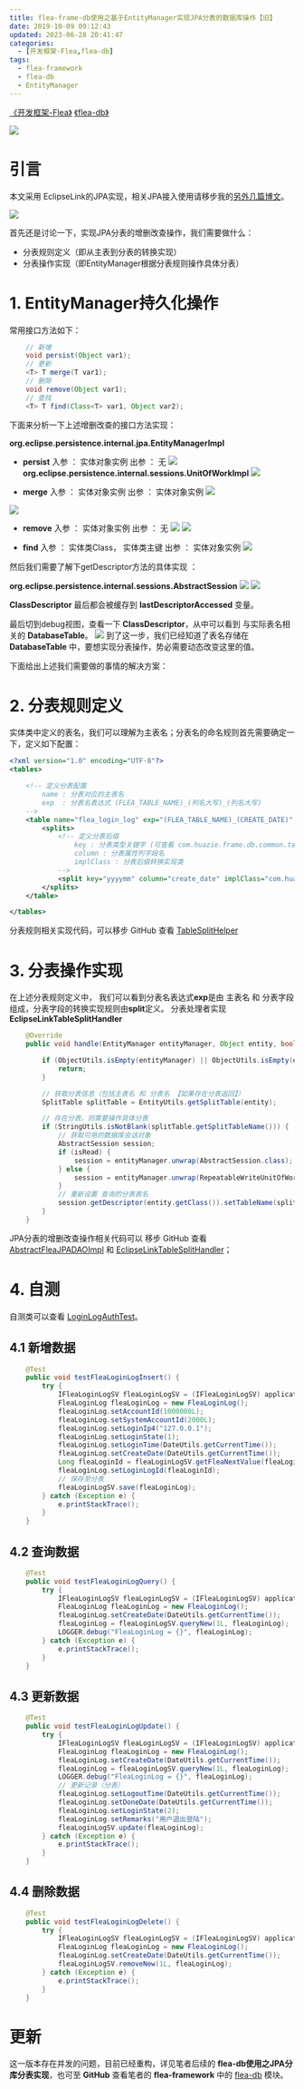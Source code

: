 ```yaml
---
title: flea-frame-db使用之基于EntityManager实现JPA分表的数据库操作【旧】
date: 2019-10-09 09:12:43 
updated: 2023-06-28 20:41:47
categories:
  - [开发框架-Flea,flea-db]
tags:
  - flea-framework
  - flea-db
  - EntityManager
---
```


[《开发框架-Flea》](/categories/开发框架-Flea/) [《flea-db》](/categories/开发框架-Flea/flea-db/)

![](/images/jpa-logo.png)

# 引言
本文采用 EclipseLink的JPA实现，相关JPA接入使用请移步我的[另外几篇博文](/categories/开发框架-Flea/flea-db/)。

<!-- more -->

[![](/images/flea-framework.png)](https://github.com/Huazie/flea-framework)

首先还是讨论一下，实现JPA分表的增删改查操作，我们需要做什么：
- 分表规则定义（即从主表到分表的转换实现）
- 分表操作实现（即EntityManager根据分表规则操作具体分表）

# 1. EntityManager持久化操作
常用接口方法如下：
```java
    // 新增
    void persist(Object var1);
    // 更新
    <T> T merge(T var1);
    // 删除
    void remove(Object var1);
    // 查找
    <T> T find(Class<T> var1, Object var2);
```
下面来分析一下上述增删改查的接口方法实现：

**org.eclipse.persistence.internal.jpa.EntityManagerImpl**

 - **persist**
 入参 ： 实体对象实例
 出参 ： 无
![](persist.png)
**org.eclipse.persistence.internal.sessions.UnitOfWorkImpl**
![](registerNewObjectForPersist.png)

 - **merge**
 入参 ： 实体对象实例
 出参 ： 实体对象实例
![](merge.png)

![](mergeCloneWithReferences.png)
 - **remove**
 入参 ： 实体对象实例
 出参 ： 无
![](remove.png)
![](performRemove.png)

 - **find**
 入参 ： 实体类Class， 实体类主键
 出参 ： 实体对象实例
![](find.png)

然后我们需要了解下getDescriptor方法的具体实现 ：

**org.eclipse.persistence.internal.sessions.AbstractSession**
![](getDescriptor.png)
![](getDescriptor-1.png)

**ClassDescriptor** 最后都会被缓存到 **lastDescriptorAccessed** 变量。

最后切到debug视图，查看一下 **ClassDescriptor**，从中可以看到 与实际表名相关的 **DatabaseTable**。
![](ClassDescriptor.png)
到了这一步，我们已经知道了表名存储在 **DatabaseTable** 中，要想实现分表操作，势必需要动态改变这里的值。

下面给出上述我们需要做的事情的解决方案：
# 2. 分表规则定义
实体类中定义的表名，我们可以理解为主表名；分表名的命名规则首先需要确定一下，定义如下配置：

```xml
<?xml version="1.0" encoding="UTF-8"?>
<tables>

    <!-- 定义分表配置
        name : 分表对应的主表名
        exp  : 分表名表达式 (FLEA_TABLE_NAME)_(列名大写)_(列名大写)
    -->
    <table name="flea_login_log" exp="(FLEA_TABLE_NAME)_(CREATE_DATE)" desc="Flea登录日志表分表规则">
        <splits>
            <!-- 定义分表后缀
                key : 分表类型关键字 (可查看 com.huazie.frame.db.common.table.split.TableSplitEnum )
                column : 分表属性列字段名
                implClass : 分表后缀转换实现类
            -->
            <split key="yyyymm" column="create_date" implClass="com.huazie.frame.db.common.table.split.impl.YYYYMMTableSplitImpl"/>
        </splits>
    </table>

</tables>
```
分表规则相关实现代码，可以移步 GitHub 查看 [TableSplitHelper](https://github.com/Huazie/flea-frame/blob/dev/flea-frame-db/src/main/java/com/huazie/frame/db/common/table/split/TableSplitHelper.java)

# 3. 分表操作实现
在上述分表规则定义中， 我们可以看到分表名表达式**exp**是由 主表名 和 分表字段 组成，分表字段的转换实现规则由**split**定义。
分表处理者实现 **EclipseLinkTableSplitHandler** 
```java
    @Override
    public void handle(EntityManager entityManager, Object entity, boolean isRead) throws Exception {

        if (ObjectUtils.isEmpty(entityManager) || ObjectUtils.isEmpty(entity)) {
            return;
        }

        // 获取分表信息（包括主表名 和 分表名 【如果存在分表返回】）
        SplitTable splitTable = EntityUtils.getSplitTable(entity);

        // 存在分表，则需要操作具体分表
        if (StringUtils.isNotBlank(splitTable.getSplitTableName())) {
            // 获取可用的数据库会话对象
            AbstractSession session;
            if (isRead) {
                session = entityManager.unwrap(AbstractSession.class);
            } else {
                session = entityManager.unwrap(RepeatableWriteUnitOfWork.class);
            }
            // 重新设置 查询的分表表名
            session.getDescriptor(entity.getClass()).setTableName(splitTable.getSplitTableName());
        }
    }
```
JPA分表的增删改查操作相关代码可以 移步 GitHub 查看 [AbstractFleaJPADAOImpl](https://github.com/Huazie/flea-frame/blob/dev/flea-frame-db/src/main/java/com/huazie/frame/db/jpa/dao/impl/AbstractFleaJPADAOImpl.java) 和 [EclipseLinkTableSplitHandler](https://github.com/Huazie/flea-frame/blob/dev/flea-frame-db/src/main/java/com/huazie/frame/db/jpa/persistence/impl/EclipseLinkTableSplitHandler.java)； 

# 4. 自测
自测类可以查看 [LoginLogAuthTest](https://github.com/Huazie/flea-frame/blob/dev/flea-frame-auth/src/test/java/com/huazie/frame/auth/user/LoginLogAuthTest.java)。
## 4.1 新增数据

```java
    @Test
    public void testFleaLoginLogInsert() {
        try {
            IFleaLoginLogSV fleaLoginLogSV = (IFleaLoginLogSV) applicationContext.getBean("fleaLoginLogSV");
            FleaLoginLog fleaLoginLog = new FleaLoginLog();
            fleaLoginLog.setAccountId(1000000L);
            fleaLoginLog.setSystemAccountId(2000L);
            fleaLoginLog.setLoginIp4("127.0.0.1");
            fleaLoginLog.setLoginState(1);
            fleaLoginLog.setLoginTime(DateUtils.getCurrentTime());
            fleaLoginLog.setCreateDate(DateUtils.getCurrentTime());
            Long fleaLoginId = fleaLoginLogSV.getFleaNextValue(fleaLoginLog);
            fleaLoginLog.setLoginLogId(fleaLoginId);
            // 保存至分表
            fleaLoginLogSV.save(fleaLoginLog);
        } catch (Exception e) {
            e.printStackTrace();
        }
    }
```

## 4.2 查询数据

```java
    @Test
    public void testFleaLoginLogQuery() {
        try {
            IFleaLoginLogSV fleaLoginLogSV = (IFleaLoginLogSV) applicationContext.getBean("fleaLoginLogSV");
            FleaLoginLog fleaLoginLog = new FleaLoginLog();
            fleaLoginLog.setCreateDate(DateUtils.getCurrentTime());
            fleaLoginLog = fleaLoginLogSV.queryNew(1L, fleaLoginLog);
            LOGGER.debug("FleaLoginLog = {}", fleaLoginLog);
        } catch (Exception e) {
            e.printStackTrace();
        }
    }
```

## 4.3 更新数据

```java
    @Test
    public void testFleaLoginLogUpdate() {
        try {
            IFleaLoginLogSV fleaLoginLogSV = (IFleaLoginLogSV) applicationContext.getBean("fleaLoginLogSV");
            FleaLoginLog fleaLoginLog = new FleaLoginLog();
            fleaLoginLog.setCreateDate(DateUtils.getCurrentTime());
            fleaLoginLog = fleaLoginLogSV.queryNew(1L, fleaLoginLog);
            LOGGER.debug("FleaLoginLog = {}", fleaLoginLog);
            // 更新记录（分表）
            fleaLoginLog.setLogoutTime(DateUtils.getCurrentTime());
            fleaLoginLog.setDoneDate(DateUtils.getCurrentTime());
            fleaLoginLog.setLoginState(2);
            fleaLoginLog.setRemarks("用户退出登陆");
            fleaLoginLogSV.update(fleaLoginLog);
        } catch (Exception e) {
            e.printStackTrace();
        }
    }
```

## 4.4 删除数据

```java
    @Test
    public void testFleaLoginLogDelete() {
        try {
            IFleaLoginLogSV fleaLoginLogSV = (IFleaLoginLogSV) applicationContext.getBean("fleaLoginLogSV");
            FleaLoginLog fleaLoginLog = new FleaLoginLog();
            fleaLoginLog.setCreateDate(DateUtils.getCurrentTime());
            fleaLoginLogSV.removeNew(1L, fleaLoginLog);
        } catch (Exception e) {
            e.printStackTrace();
        }
    }
```


# 更新
这一版本存在并发的问题，目前已经重构，详见笔者后续的 **flea-db使用之JPA分库分表实现**，也可至 **GitHub** 查看笔者的 **flea-framework** 中的 [flea-db](https://github.com/Huazie/flea-framework/tree/main/flea-db) 模块。
